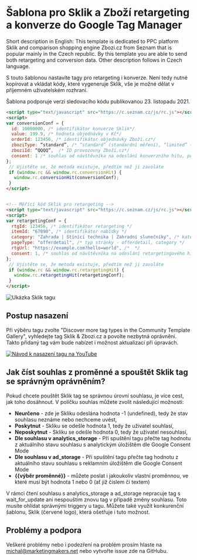 # Šablona pro Sklik a Zboží retargeting a konverze do Google Tag Manager

Short description in English: This template is dedicated to PPC platform Sklik and comparison shopping engine Zbozi.cz from Seznam that is popular mainly in the Czech republic. By this template you are able to send both retargeting and conversion data. Other description follows in Czech language.

S touto šablonou nastavíte tagy pro retargeting i konverze. Není tedy nutné kopírovat a vkládat kódy, které vygeneruje Sklik, vše je možné dělat v příjemném uživatelském rozhraní.  

Šablona podporuje verzi sledovacího kódu publikovanou 23. listopadu 2021. 

``` HTML
<script type="text/javascript" src="https://c.seznam.cz/js/rc.js"></script>
<script>
var conversionConf = {
  id: 10000000, /* identifikátor konverze Sklik*/
  value: 199.9, /* hodnota objednávky v Kč*/
  orderId: 123456, /* identifikátor objednávky Zboží.cz*/
  zboziType: “standard”, /* “standard” (standardní měření), “limited” (omezené měření), nebo “sandbox” měření konverzí Zboží.cz */
  zboziId: “QQQQ”,  /* ID provozovny Zboží.cz*/
  consent: 1 /* souhlas od návštěvníka na odeslání konverzního hitu, povolené hodnoty: 0 (není souhlas) nebo 1 (je souhlas) */
};
 // Ujistěte se, že metoda existuje, předtím než ji zavoláte
 if (window.rc && window.rc.conversionHit) {
   window.rc.conversionHit(conversionConf);
 }
</script>


<!-- Měřící kód Sklik pro retargeting -->
<script type="text/javascript" src="https://c.seznam.cz/js/rc.js"></script>
<script>
var retargetingConf = {
  rtgId: 123456, /* identifikátor retargeting */
  itemId: "67890", /* identifikátor nabídky */
  category: "Zahrada | Stínící technika | Zahradní slunečníky", /* kategorie eshopu */
  pageType: "offerdetail", /* typ stránky - offerdetail, category */
  rtgUrl: "https://example.com?hello=world", /*  */
  consent: 1, /* souhlas od návštěvníka na odeslání retargetingového hitu, povolené hodnoty: 0 (není souhlas) nebo 1 (je souhlas) */
};
 // Ujistěte se, že metoda existuje, předtím než ji zavoláte
 if (window.rc && window.rc.retargetingHit) {
   window.rc.retargetingHit(retargetingConf);
 }
</script>
```

![Ukázka Sklik tagu](https://resources.marketingmakers.net/sklikgtmtemplate/ukazka_sklik_tagu.JPG)

## Postup nasazení
Při výběru tagu zvolte "Discover more tag types in the Community Template Gallery", vyhledejte tag Sklik & Zbozi.cz a povolte nezbytná oprávnění. Takto přidaný tag vám bude nabízet i možnost aktualizací při úpravách. 

[![Návod k nasazení tagu na YouTube](https://resources.marketingmakers.net/sklikgtmtemplate/sklik_template_ytb.png)](https://youtu.be/bcmNIpcvzl0 "Návod k nasazení tagu na YouTube")

## Jak číst souhlas z proměnné a spouštět Sklik tag se správným oprávněním?
Pokud chcete pouštět Sklik tag se správnou úrovní souhlasu, je více cest, jak toho dosáhnout. V políčku souhlas můžete zvolit následující možnosti:
- **Neurčeno** - zde je Skliku odeslána hodnota -1 (undefined), tedy že stav souhlasu neznáme nebo nechceme uvést,
- **Poskytnut** - Skliku se odešle hodnota 1, tedy že uživatel souhlasí, 
- **Neposkytnut** - Skliku se odešle hodnota 0, tedy že uživatel nesouhlasí,
- **Dle souhlasu v analytics_storage** - Při spuštění tagu přečte tag hodnotu z aktuálního stavu souhlasu s analytickým úložištěm dle Google Consent Mode
- **Dle souhlasu v ad_storage** - Při spuštění tagu přečte tag hodnotu z aktuálního stavu souhlasu s reklamním úložištěm dle Google Consent Mode
- **{{výběr proměnné}}** - můžete poslat i jakoukoliv vlastní proměnnou, ve které musí být hodnota 1 nebo 0 (ať již číslem či textem)

V rámci čtení souhlasu s analytics_storage a ad_storage nepracuje tag s wait_for_update ani nespouštím znovu tag v případě změny souhlasu. Toto musíte ohlídat správnými triggery u tagu. Můžete také využít konkurenční šablonu, Sklik (červené logo), která ošetřuje i tuto možnost. 

## Problémy a podpora
Veškeré problémy nebo i podezření na problém prosím hlaste na michal@marketingmakers.net nebo vytvořte issue zde na GitHubu. 
